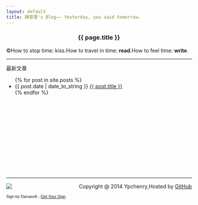 ```yaml
---
layout: default
title: 肆意雪's Blog—— Yesterday, you said tomorrow.
---
```

<center><h3>{{ page.title }}</h3></center>  


&copy;How to stop time: kiss.How to travel in time: **read**.How to feel time: **write**.  

      
* * * 

<p>最新文章</p>
<div style="height:260px;width:800px;clear:both;">
<ul>
{% for post in site.posts %}
<li>{{ post.date | date_to_string }} <a href="{{ site.baseurl }}{{ post.url }}">{{ post.title }}</a></li>
{% endfor %}
</ul> 
</div>   

* * *  

<div>
<div style="float:left"><a href="http://www.danasoft.com"><img src="http://www.danasoft.com/vipersig.jpg" border="0"></a><p><div style="font-family:Arial,sans-serif;font-size:11px;">Sign by Danasoft - <a href="http://www.danasoft.com">Get Your Sign</a></p></div></div>
<div style="float:right">Copyright&nbsp;@&nbsp;2014&nbsp;Ypchenry,Hosted by <a href="https://github.com/">GitHub</div>
</div>

